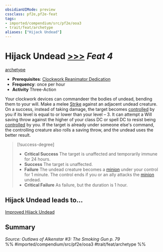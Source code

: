 ```yaml
---
obsidianUIMode: preview
cssclass: pf2e,pf2e-feat
tags:
- imported/compendium/src/pf2e/ooa3
- trait/feat/archetype
aliases: ["Hijack Undead"]
---
```

# Hijack Undead  [>>>](chapter-9-playing-the-game.md#Actions "Three-Action") *Feat 4*  
[archetype](archetype.md)  

- **Prerequisites**: [Clockwork Reanimator Dedication](clockwork-reanimator-dedication-ooa3.md)
- **Frequency**: once per hour
- **Activity** Three-Action

Your clockwork devices can commandeer the bodies of undead, bending them to your will. Make a melee [Strike](strike.md) against an adjacent undead creature. On a success, instead of taking damage, the target becomes [controlled](conditions.md#Controlled) by you if its level is equal to or lower than your level – 3. It can attempt a Will saving throw against the higher of your class DC or spell DC to resist being [controlled](conditions.md#Controlled) by you. If the target is already under someone else's command, the controlling creature also rolls a saving throw, and the undead uses the better result.

> [!success-degree] 
> - **Critical Success** The target is unaffected and temporarily immune for 24 hours.
> - **Success** The target is unaffected.
> - **Failure** The undead creature becomes a [minion](minion.md) under your control for 1 minute. The control ends if you or an ally attacks the [minion](minion.md) undead.
> - **Critical Failure** As failure, but the duration is 1 hour.

## Hijack Undead leads to...

[Improved Hijack Undead](improved-hijack-undead-ooa3.md)

## Summary

*Source: Outlaws of Alkenstar #3: The Smoking Gun p. 79*  
%% #imported/compendium/src/pf2e/ooa3 #trait/feat/archetype %%